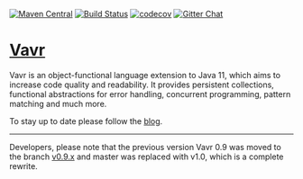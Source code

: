 [![Maven Central](https://maven-badges.herokuapp.com/maven-central/io.vavr/vavr/badge.png)](https://maven-badges.herokuapp.com/maven-central/io.vavr/vavr)
[![Build Status](https://travis-ci.org/vavr-io/vavr.png)](https://travis-ci.org/vavr-io/vavr)
[![codecov](https://codecov.io/gh/vavr-io/vavr/branch/master/graph/badge.svg)](https://codecov.io/gh/vavr-io/vavr)
[![Gitter Chat](https://badges.gitter.im/Join%20Chat.png)](https://gitter.im/vavr-io/vavr)

# [Vavr](http://vavr.io/)

Vavr is an object-functional language extension to Java 11, which aims to increase code quality and readability.
It provides persistent collections, functional abstractions for error handling, concurrent programming, pattern matching and much more.

To stay up to date please follow the [blog](http://blog.vavr.io).

---

Developers, please note that the previous version Vavr 0.9 was moved to the branch [v0.9.x](https://github.com/vavr-io/vavr/tree/v0.9.x) and master was replaced with v1.0, which is a complete rewrite. 
